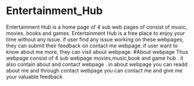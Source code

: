 # Entertainment_Hub
Entertainment Hub is a home page of 4 sub web pages of consist of music, movies, books and games. Entertainment Hub is a free place to enjoy your time without any issue. if user find any issue working on these webpages, they can submit their feedback on contact me webpage. if user want to know about me more, they can visit about webpage.
#About webpage
Thus webpage consist of 4 sub webpage movies,music,book and game hub . it also contain about and contact webpage . in about webpage you can readd about me and through  contact webpage you can contact me and give me your valuable feedback
